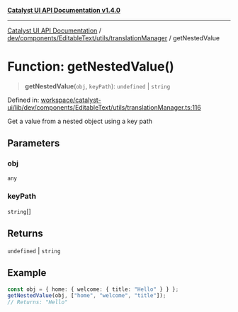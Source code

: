 [**Catalyst UI API Documentation v1.4.0**](../../../../../../README.md)

---

[Catalyst UI API Documentation](../../../../../../README.md) / [dev/components/EditableText/utils/translationManager](../README.md) / getNestedValue

# Function: getNestedValue()

> **getNestedValue**(`obj`, `keyPath`): `undefined` \| `string`

Defined in: [workspace/catalyst-ui/lib/dev/components/EditableText/utils/translationManager.ts:116](https://github.com/TheBranchDriftCatalyst/catalyst-ui/blob/main/lib/dev/components/EditableText/utils/translationManager.ts#L116)

Get a value from a nested object using a key path

## Parameters

### obj

`any`

### keyPath

`string`[]

## Returns

`undefined` \| `string`

## Example

```ts
const obj = { home: { welcome: { title: "Hello" } } };
getNestedValue(obj, ["home", "welcome", "title"]);
// Returns: "Hello"
```
